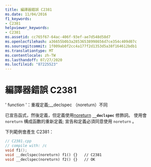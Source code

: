 ```yaml
---
title: 編譯器錯誤 C2381
ms.date: 11/04/2016
f1_keywords:
- C2381
helpviewer_keywords:
- C2381
ms.assetid: cc765f67-64ac-406f-93ef-ae7d548d58d7
ms.openlocfilehash: a36655b0b3a28536538998656d7ce354c409d07c
ms.sourcegitcommit: 1f009ab0f2cc4a177f2d1353d5a38f164612bdb1
ms.translationtype: MT
ms.contentlocale: zh-TW
ms.lasthandoff: 07/27/2020
ms.locfileid: "87225523"
---
```

# <a name="compiler-error-c2381"></a>編譯器錯誤 C2381

' function '：重複定義;__declspec （noreturn）不同

已宣告函式，然後定義，但定義使用[noreturn](../../cpp/noreturn.md) **`__declspec`** 修飾詞。 使用會 `noreturn` 構成函數的重新定義; 宣告和定義必須同意使用 `noreturn` 。

下列範例會產生 C2381：

```cpp
// C2381.cpp
// compile with: /c
void f1();
void __declspec(noreturn) f1() {}   // C2381
void __declspec(noreturn) f2() {}   // OK
```
